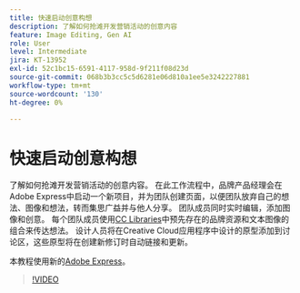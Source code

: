 ```yaml
---
title: 快速启动创意构想
description: 了解如何抢滩开发营销活动的创意内容
feature: Image Editing, Gen AI
role: User
level: Intermediate
jira: KT-13952
exl-id: 52c1bc15-6591-4117-958d-9f211f08d23d
source-git-commit: 068b3b3cc5c5d6281e06d810a1ee5e3242227881
workflow-type: tm+mt
source-wordcount: '130'
ht-degree: 0%

---
```


# 快速启动创意构想

了解如何抢滩开发营销活动的创意内容。 在此工作流程中，品牌产品经理会在Adobe Express中启动一个新项目，并为团队创建页面，以便团队放弃自己的想法、图像和想法，转而集思广益并与他人分享。 团队成员同时实时编辑，添加图像和创意。 每个团队成员使用[CC Libraries](cc-libraries.md)中预先存在的品牌资源和文本图像的组合来传达想法。 设计人员将在Creative Cloud应用程序中设计的原型添加到讨论区，这些原型将在创建新修订时自动链接和更新。

本教程使用新的[Adobe Express](https://www.adobe.com/express/)。

>[!VIDEO](https://video.tv.adobe.com/v/3424296?quality=12&learn=on&hidetitle=true)
